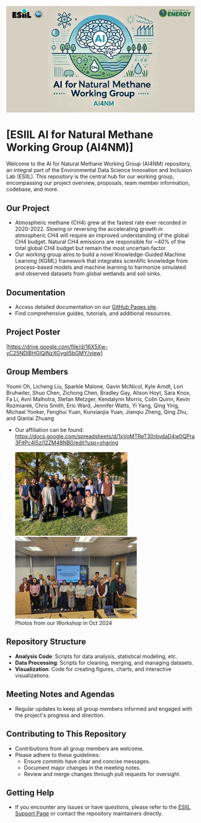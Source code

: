 <img src="docs/homepage_materials/header.png" alt="alt text" style="max-width: 100%;"><br>
# [ESIIL AI for Natural Methane Working Group (AI4NM)]

Welcome to the AI for Natural Methane Working Group (AI4NM) repository, an integral part of the Environmental Data Science Innovation and Inclusion Lab (ESIIL). This repository is the central hub for our working group, encompassing our project overview, proposals, team member information, codebase, and more.

## Our Project
- Atmospheric methane (CH4) grew at the fastest rate ever recorded in 2020-2022. Slowing or reversing the accelerating growth in atmospheric CH4 will require an improved understanding of the global CH4 budget. Natural CH4 emissions are responsible for ~40% of the total global CH4 budget but remain the most uncertain factor. 
- Our working group aims to build a novel Knowledge-Guided Machine Learning (KGML) framework that integrates scientific knowledge from process-based models and machine learning to harmonize simulated and observed datasets from global wetlands and soil sinks.

## Documentation
- Access detailed documentation on our [GitHub Pages site](https://cu-esiil.github.io/AI-for-Natural-Methane/).
- Find comprehensive guides, tutorials, and additional resources.

## Project Poster
[<https://drive.google.com/file/d/16X5Xw-yC25NDlBHGlQiNzXGygjl5bGMY/view>]

## Group Members
Youmi Oh, Licheng Liu, Sparkle Malone, Gavin McNicol, Kyle Arndt, Lori Bruhwiler, Shuo Chen, Zichong Chen, Bradley Gay, Alison Hoyt, Sara Knox, Fa Li, Avni Malhotra, Stefan Metzger, Kendalynn Morris, Colin Quinn, Kevin Rozmiarek, Chris Smith, Eric Ward, Jennifer Watts, Yi Yang, Qing Ying, Michael Yonker, Fenghui Yuan, Kunxiaojia Yuan, Jianqiu Zheng, Qing Zhu, and Qianlai Zhuang<br>
- Our affiliation can be found: <https://docs.google.com/spreadsheets/d/1xVoMTReT30rbvdaD4w0QPra3FjtPc4I5zj12ZM48NB0/edit?usp=sharing><br><br>
<img src="docs/homepage_materials/WG_photo1.png" width="300">   <img src="docs/homepage_materials/WG_photo2.png" width="325"><br>
Photos from our Workshop in Oct 2024
  
## Repository Structure
- **Analysis Code**: Scripts for data analysis, statistical modeling, etc.
- **Data Processing**: Scripts for cleaning, merging, and managing datasets.
- **Visualization**: Code for creating figures, charts, and interactive visualizations.

## Meeting Notes and Agendas
- Regular updates to keep all group members informed and engaged with the project's progress and direction.

## Contributing to This Repository
- Contributions from all group members are welcome.
- Please adhere to these guidelines:
  - Ensure commits have clear and concise messages.
  - Document major changes in the meeting notes.
  - Review and merge changes through pull requests for oversight.

## Getting Help
- If you encounter any issues or have questions, please refer to the [ESIIL Support Page](https://esiil-support-page-url/) or contact the repository maintainers directly.


